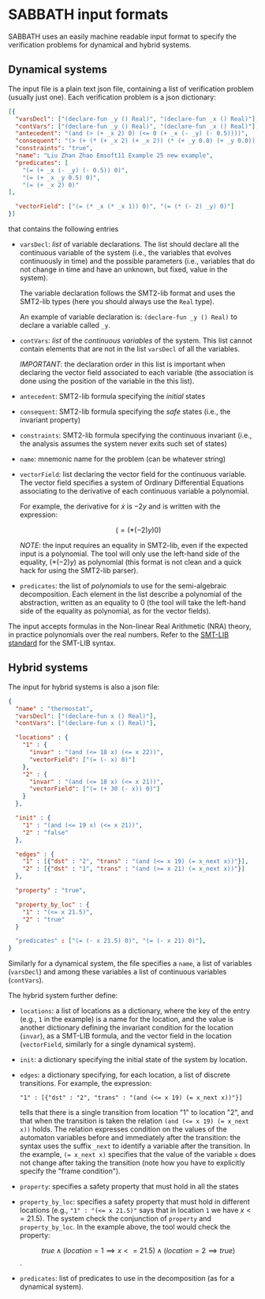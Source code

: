 # SABBATH input formats

SABBATH uses an easily machine readable input format to specify the verification problems for dynamical and hybrid systems.


## Dynamical systems

The input file is a plain text json file, containing a list of verification problem (usually just one). Each verification problem is a json dictionary:

```json
[{
  "varsDecl": ["(declare-fun _y () Real)", "(declare-fun _x () Real)"],
  "contVars": ["(declare-fun _y () Real)", "(declare-fun _x () Real)"],
  "antecedent": "(and (> (+ _x 2) 0) (<= 0 (+ _x (- _y) (- 0.5))))",
  "consequent": "(> (+ (* (+ _x 2) (+ _x 2)) (* (+ _y 0.0) (+ _y 0.0)) (- 1) ) 0)",
  "constraints": "true",
  "name": "Liu Zhan Zhao Emsoft11 Example 25 new example",
  "predicates": [
    "(= (+ _x (- _y) (- 0.5)) 0)",
    "(= (+ _x _y 0.5) 0)",
    "(= (+ _x 2) 0)"
],

  "vectorField": ["(= (* _x (* _x 1)) 0)", "(= (* (- 2) _y) 0)"]
}]

```

that contains the following entries

- `varsDecl`: *list* of variable declarations. The list should declare all the continuous variable of the system (i.e., the variables that evolves continuously in time) and the possible parameters (i.e., variables that do not change in time and have an unknown, but fixed, value in the system).

    The variable declaration follows the SMT2-lib format and uses the SMT2-lib types (here you should always use the `Real` type).
    
    An example of variable declaration is: `(declare-fun _y () Real)` to declare a variable called `_y`.


- `contVars`: *list* of the *continuous variables* of the system. This list cannot contain elements that are not in the list `varsDecl` of all the variables.

    *IMPORTANT*: the declaration order in this list is important when declaring the vector field associated to each variable (the association is done using the position of the variable in the this list).

- `antecedent`: SMT2-lib formula specifying the *initial* states

- `consequent`: SMT2-lib formula specifying the *safe* states (i.e., the invariant property)

- `constraints`: SMT2-lib formula specifying the continuous invariant (i.e., the analysis assumes the system never exits such set of states)

- `name`: mnemonic name for the problem (can be whatever string)

- `vectorField`: list declaring the vector field for the continuous variable. The vector field specifies a system of Ordinary Differential Equations associating to the derivative of each continuous variable a polynomial.

    For example, the derivative for $\dot{x}$ is $-2y$ and is written with the expression:
    
    $$(= (* (- 2)  y) 0)$$
    
    *NOTE*: the input requires an equality in SMT2-lib, even if the expected input is a polynomial. The tool will only use the left-hand side of the equality, $(* (- 2)  y)$ as polynomial (this format is not clean and a quick hack for using the SMT2-lib parser).

- `predicates`: the list of *polynomials* to use for the semi-algebraic decomposition. Each element in the list describe a polynomial of the abstraction, written as an equality to 0 (the tool will take the left-hand side of the equality as polynomial, as for the vector fields).


The input accepts formulas in the Non-linear Real Arithmetic (NRA) theory, in practice polynomials over the real numbers. Refer to the [SMT-LIB standard](http://smtlib.cs.uiowa.edu/papers/smt-lib-reference-v2.6-r2021-05-12.pdf) for the SMT-LIB syntax.

## Hybrid systems

The input for hybrid systems is also a json file:

```json
{
  "name" : "thermostat",
  "varsDecl": ["(declare-fun x () Real)"],
  "contVars": ["(declare-fun x () Real)"],

  "locations" : {
    "1" : {
      "invar" : "(and (<= 18 x) (<= x 22))",
      "vectorField": ["(= (- x) 0)"]
    },
    "2" : {
      "invar" : "(and (<= 18 x) (<= x 21))",
      "vectorField": ["(= (+ 30 (- x)) 0)"]
    }
  },

  "init" : {
    "1" : "(and (<= 19 x) (<= x 21))",
    "2" : "false"
  },

  "edges" : {
    "1" : [{"dst" : "2", "trans" : "(and (<= x 19) (= x_next x))"}],
    "2" : [{"dst" : "1", "trans" : "(and (>= x 21) (= x_next x))"}]
  },

  "property" : "true",

  "property_by_loc" : {
    "1" : "(<= x 21.5)",
    "2" : "true"
  }

  "predicates" : ["(= (- x 21.5) 0)", "(= (- x 21) 0)"],
}
```

Similarly for a dynamical system, the file specifies a `name`, a list of variables (`varsDecl`) and among these variables a list of continuous variables (`contVars`).

The hybrid system further define:

- `locations`: a list of locations as a dictionary, where the key of the entry (e.g., `1` in the example) is a name for the location, and the value is another dictionary defining the invariant condition for the location (`invar`), as a SMT-LIB formula, and the vector field in the location (`vectorField`, similarly for a single dynamical system).

- `init`: a dictionary specifying the initial state of the system by location.

- `edges`: a dictionary specifying, for each location, a list of discrete transitions. For example, the expression:

    ```
    "1" : [{"dst" : "2", "trans" : "(and (<= x 19) (= x_next x))"}]
    ```
    
    tells that there is a single transition from location "1" to location "2", and that when the transition is taken the relation `(and (<= x 19) (= x_next x))` holds. The relation expresses condition on the values of the automaton variables before and immediately after the transition: the syntax uses the suffix `_next` to identify a variable after the transition. In the example, `(= x_next x)` specifies that the value of the variable `x` does not change after taking the transition (note how you have to explicitly specify the "frame condition").
    
- `property`: specifies a safety property that must hold in all the states

- `property_by_loc`: specifies a safety property that must hold in different locations (e.g., `"1" : "(<= x 21.5)"` says that in location `1` we have $x <= 21.5$). The system check the conjunction of `property` and `property_by_loc`. In the example above, the tool would check the property:

    $$true \land (location = 1 \implies x <= 21.5) \land (location = 2 \implies true)$$.

- `predicates`: list of predicates to use in the decomposition (as for a dynamical system).
